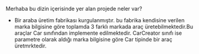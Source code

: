 Merhaba bu dizin içerisinde yer alan projede neler var?
- Bir araba üretim fabrikası kurgulanmıştır. bu fabrika kendisine verilen marka bilgisine göre toplamda 3 farklı markada araç üretebilmektedir.Bu araçlar Car sınıfından implemente edilmektedir. CarCreator sınıfı ise parametre olarak aldığı marka bilgisine göre Car tipinde bir araç üretmrktedir.